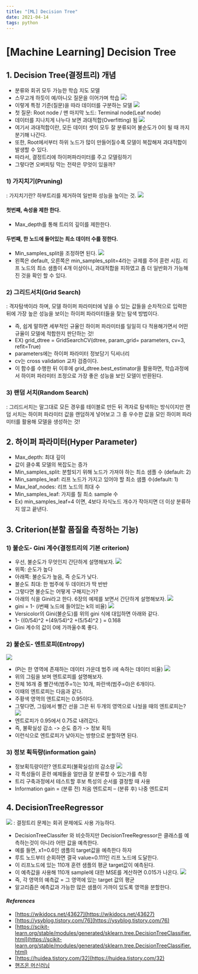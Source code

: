 ```yaml
---
title: "[ML] Decision Tree"
date: 2021-04-14
tags: python
---
```

# [Machine Learning] Decision Tree 
## 1. Decision Tree(결정트리) 개념
- 분류와 회귀 모두 가능한 학습 지도 모델
- 스무고개 하듯이 예/아니오 질문을 이어가며 학습
![](/hueman_images/python/ml/dt1.png)  
- 이렇게 특정 기준(질문)을 따라 데이터를 구분하는 모델
![](/hueman_images/python/ml/dt2.png) 
- 첫 질문: Root node / 맨 마지막 노드: Terminal node(Leaf node)
- 데이터를 지나치게 나누다 보면 과대적합(Overfitting) 됨
![](/hueman_images/python/ml/dt2_1.png)
- 여기서 과대적합이란, 모든 데이터 셋이 모두 잘 분류되어 불순도가 0이 될 때 까지 분기해 나간다.
- 또한, Root에서부터 하위 노드가 많이 만들어질수록 모델이 복잡해져 과대적합이 발생할 수 있다.
- 따라서, 결정트리에 하이퍼파라미터를 주고 모델링하기
- 그렇다면 오버피팅 막는 전략은 무엇이 있을까?

### 1) 가지치기(Pruning)
: 가지치기란? 하부트리를 제거하여 일반화 성능을 높이는 것.
![](/hueman_images/python/ml/dt2_2.png)
#### 첫번째, 속성을 제한 한다.
- Max_depth를 통해 트리의 깊이를 제한한다. 
#### 두번째, 한 노드에 들어있는 최소 데이터 수를 정한다.
- Min_samples_split을 조정하면 된다.
![](/hueman_images/python/ml/dt3.png) 
- 왼쪽은 default, 오른쪽은 min_samples_split=4라는 규제를 주어 훈련 시킴. 리프 노드의 최소 샘플이 4개 이상이니, 과대적합을 피하였고 좀 더 일반화가 가능해진 것을 확인 할 수 있다. 

### 2) 그리드서치(Grid Search)
: 격자탐색이라 하며, 모델 하이퍼 파라미터에 넣을 수 있는 값들을 순차적으로 입력한 뒤에 가장 높은 성능을 보이는 하이퍼 파라미터들을 찾는 탐색 방법이다.
- 즉, 쉽게 말하면 세부적인 규율인 하이퍼 파라미터를 일일히 다 적용해가면서 어떤 규율이 모델에 적합한지 판단하는 것!
- EX) grid_dtree = GridSearchCV(dtree, param_grid= parameters, cv=3, refit=True)
- parameters에는 하이퍼 파라미터 정보담기 딕셔너리
- cv는 cross validation 교차 검증이다. 
- 이 함수를 수행한 뒤 이후에 grid_dtree.best_estimator을 활용하면, 학습과정에서 하이퍼 파라미터 조정으로 가장 좋은 성능을 보인 모델이 반환된다. 

### 3) 랜덤 서치(Random Search)
: 그리드서치는 말그대로 모든 경우를 테이블로 만든 뒤 격자로 탐색하는 방식이지만 랜덤 서치는 하이퍼 파라미터 값을 랜덤하게 넣어보고 그 중 우수한 값을 모인 하이퍼 파라미터를 활용해 모델을 생성하는 것!

## 2. 하이퍼 파라미터(Hyper Parameter)
- Max_depth: 최대 깊이
- 값이 클수록 모델의 복잡도는 증가
- Min_samples_split: 분할되기 위해 노드가 가져야 하는 최소 샘플 수 (default: 2)
- Min_samples_leaf: 리프 노드가 가지고 있어야 할 최소 샘플 수(default: 1)
- Max_leaf_nodes: 리프 노드의 최대 수
- Min_samples_leaf: 가지를 칠 최소 sample 수 
- Ex) min_samples_leaf=4 이면, 4보다 자식노드 개수가 작아지면 더 이상 분류하지 않고 끝낸다.

## 3. Criterion(분할 품질을 측정하는 기능)
### 1) 불순도- Gini 계수(결정트리의 기본 criterion)
- 우선, 불순도가 무엇인지 간단하게 설명해보자.
![](/hueman_images/python/ml/dt4.png)
- 위쪽: 순도가 높다
- 아래쪽: 불순도가 높음, 즉 순도가 낮다.
- 불순도 최대: 한 범주에 두 데이터가 딱 반반
- 그렇다면 불순도는 어떻게 구해지는가?
- 아래의 식을 Gini라고 한다. 6장의 예제를 보면서 간단하게 설명해보자.
![](/hueman_images/python/ml/dt5.png)
- gini = 1- (i번째 노드에 들어있는 k의 비율)
![](/hueman_images/python/ml/dt6.png)
- Versicolor의 Gini(불순도)를 위의 gini 식에 대입하면 아래와 같다. 
- 1- ((0/54)^2 +(49/54)^2 +(5/54)^2 ) = 0.168
- Gini 계수의 값이 0에 가까울수록 좋다.

### 2) 불순도- 엔트로피(Entropy)
![](/hueman_images/python/ml/dt7.png)
- (Pi는 한 영역에 존재하는 데이터 가운데 범주 i에 속하는 데이터 비율)
![](/hueman_images/python/ml/dt8.png)
- 위의 그림을 보며 엔트로피를 설명해보자.
- 전체 16개 중 빨간색(범주=1)는 10개, 파란색(범주=0)은 6개이다. 
- 이때의 엔트로피는 다음과 같다.
- 주황색 영역의 엔트로피는 0.95이다. 
- 그렇다면, 그림에서 빨간 선을 그은 뒤 두개의 영역으로 나눴을 때의 엔트로피는?
![](/hueman_images/python/ml/dt9.png)
- 엔트로피가 0.95에서 0.75로 내려갔다.
- 즉, 불확실성 감소 -> 순도 증가 -> 정보 획득
- 이런식으로 엔트로피가 낮아지는 방향으로 분할하면 된다.  

### 3) 정보 획득량(information gain)
- 정보획득량이란? 엔트로피(불확실성)의 감소량
![](/hueman_images/python/ml/dt10.png)
- 각 특성들이 훈련 예제들을 얼만큼 잘 분류할 수 있는가를 측정
- 트리 구축과정에서 테스트할 후보 특성의 순서를 결정할 때 사용
- Information gain = (분류 전) 처음 엔트로피 – (분류 후) 나중 엔트로피

## 4. DecisionTreeRegressor
![](/hueman_images/python/ml/dt11.png)
: 결정트리 문제는 회귀 문제에도 사용 가능하다. 
- DecisionTreeClassifer 와 비슷하지만 DecisionTreeRegressor은 클래스를 예측하는것이 아니라 어떤 값을 예측한다.
- 예를 들면, x1=0.6인 샘플의 target값을 예측한다 하자
- 루트 노드부터 순회하면 결국 value=0.111인 리프 노드에 도달한다.
- 이 리프노드에 있는 110개 훈련 샘플의 평균 target값이 예측된다. 
- 이 예측값을 사용해 110개 sample에 대한 MSE를 계산하면 0.015가 나온다. 
![](/hueman_images/python/ml/dt12.png)
- 즉, 각 영역의 예측값 = 그 영역에 있는 target 값의 평균 
- 알고리즘은 예측값과 가능한 많은 샘플이 가까이 있도록 영역을 분할한다.

#### *References*
- [https://wikidocs.net/43627](https://wikidocs.net/43627)
- [https://ysyblog.tistory.com/76](https://ysyblog.tistory.com/76)
- [https://scikit-learn.org/stable/modules/generated/sklearn.tree.DecisionTreeClassifier.html](https://scikit-learn.org/stable/modules/generated/sklearn.tree.DecisionTreeClassifier.html)
- [https://huidea.tistory.com/32](https://huidea.tistory.com/32)
- [핸즈온 머신러닝]()